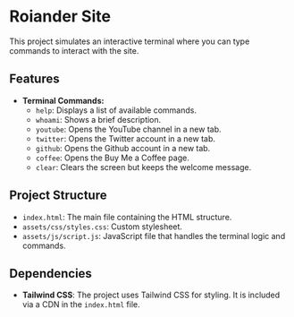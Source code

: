 # Roiander Site

This project simulates an interactive terminal where you can type commands to interact with the site.

## Features

- **Terminal Commands:**
  - `help`: Displays a list of available commands.
  - `whoami`: Shows a brief description.
  - `youtube`: Opens the YouTube channel in a new tab.
  - `twitter`: Opens the Twitter account in a new tab.
  - `github`: Opens the Github account in a new tab.
  - `coffee`: Opens the Buy Me a Coffee page.
  - `clear`: Clears the screen but keeps the welcome message.

## Project Structure

- `index.html`: The main file containing the HTML structure.
- `assets/css/styles.css`: Custom stylesheet.
- `assets/js/script.js`: JavaScript file that handles the terminal logic and commands.

## Dependencies

- **Tailwind CSS**: The project uses Tailwind CSS for styling. It is included via a CDN in the `index.html` file.
